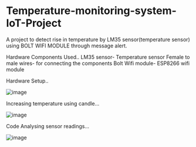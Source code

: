 # Temperature-monitoring-system-IoT-Project
A project to detect rise in temperature by LM35 sensor(temperature sensor) using BOLT WIFI MODULE through message alert.

Hardware Components Used..
LM35 sensor- Temperature sensor
Female to male wires- for connecting the components
Bolt Wifi module- ESP8266 wifi module

Hardware Setup..

![image](https://user-images.githubusercontent.com/54909120/130232482-cc228d66-af1a-4c35-acb6-a08092763412.png)

Increasing temperature using candle...

![image](https://user-images.githubusercontent.com/54909120/130232771-628a8206-6cbd-4053-b4b2-d56ce332e088.png)

Code Analysing sensor readings...

![image](https://user-images.githubusercontent.com/54909120/130232643-32cf0ef9-9228-474f-b8f0-cf5b15356271.png)





